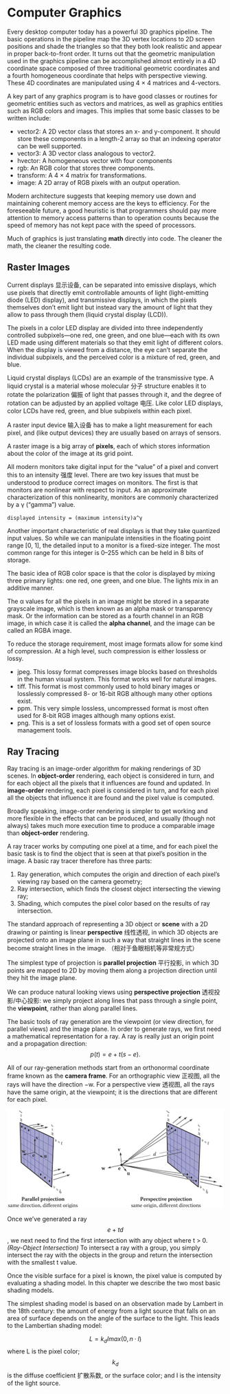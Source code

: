 # Computer Graphics

Every desktop computer today has a powerful 3D graphics pipeline. The basic operations in the pipeline map the 3D vertex locations to 2D screen positions and shade the triangles so that they both look realistic and appear in proper back-to-front order. It turns out that the geometric manipulation used in the graphics pipeline can be accomplished almost entirely in a 4D coordinate space composed of three traditional geometric coordinates and a fourth homogeneous coordinate that helps with perspective viewing. These 4D coordinates are manipulated using 4 × 4 matrices and 4-vectors.

A key part of any graphics program is to have good classes or routines for geometric entities such as vectors and matrices, as well as graphics entities such as RGB colors and images. This implies that some basic classes to be written include:

* vector2: A 2D vector class that stores an x- and y-component. It should store these components in a length-2 array so that an indexing operator can be well supported.
* vector3: A 3D vector class analogous to vector2.
* hvector: A homogeneous vector with four components
* rgb: An RGB color that stores three components.
* transform: A 4 × 4 matrix for transformations.
* image: A 2D array of RGB pixels with an output operation.

Modern architecture suggests that keeping memory use down and maintaining coherent memory access are the keys to efficiency. For the foreseeable future, a good heuristic is that programmers should pay more attention to memory access patterns than to operation counts because the speed of memory has not kept pace with the speed of processors.

Much of graphics is just translating **math** directly into code. The cleaner the math, the cleaner the resulting code.

## Raster Images

Current displays 显示设备, can be separated into emissive displays, which use pixels that directly emit controllable amounts of light \(light-emitting diode \(LED\) display\), and transmissive displays, in which the pixels themselves don’t emit light but instead vary the amount of light that they allow to pass through them \(liquid crystal display \(LCD\)\).

The pixels in a color LED display are divided into three independently controlled subpixels—one red, one green, and one blue—each with its own LED made using different materials so that they emit light of different colors. When the display is viewed from a distance, the eye can’t separate the individual subpixels, and the perceived color is a mixture of red, green, and blue.

Liquid crystal displays \(LCDs\) are an example of the transmissive type. A liquid crystal is a material whose molecular 分子 structure enables it to rotate the polarization 偏振 of light that passes through it, and the degree of rotation can be adjusted by an applied voltage 电压. Like color LED displays, color LCDs have red, green, and blue subpixels within each pixel.

A raster input device 输入设备 has to make a light measurement for each pixel, and \(like output devices\) they are usually based on arrays of sensors.

A raster image is a big array of **pixels**, each of which stores information about the color of the image at its grid point.

All modern monitors take digital input for the “value” of a pixel and convert this to an intensity 强度 level. There are two key issues that must be understood to produce correct images on monitors. The first is that monitors are nonlinear with respect to input. As an approximate characterization of this nonlinearity, monitors are commonly characterized by a γ \(“gamma”\) value.

```text
displayed intensity = (maximum intensity)a^γ
```

Another important characteristic of real displays is that they take quantized input values. So while we can manipulate intensities in the floating point range \[0, 1\], the detailed input to a monitor is a fixed-size integer. The most common range for this integer is 0–255 which can be held in 8 bits of storage.

The basic idea of RGB color space is that the color is displayed by mixing three primary lights: one red, one green, and one blue. The lights mix in an additive manner.

The α values for all the pixels in an image might be stored in a separate grayscale image, which is then known as an alpha mask or transparency mask. Or the information can be stored as a fourth channel in an RGB image, in which case it is called the **alpha channel**, and the image can be called an RGBA image.

To reduce the storage requirement, most image formats allow for some kind of compression. At a high level, such compression is either lossless or lossy.

* jpeg. This lossy format compresses image blocks based on thresholds in the human visual system. This format works well for natural images.
* tiff. This format is most commonly used to hold binary images or losslessly compressed 8- or 16-bit RGB although many other options exist.
* ppm. This very simple lossless, uncompressed format is most often used for 8-bit RGB images although many options exist.
* png. This is a set of lossless formats with a good set of open source management tools.

## Ray Tracing

Ray tracing is an image-order algorithm for making renderings of 3D scenes. In **object-order** rendering, each object is considered in turn, and for each object all the pixels that it influences are found and updated. In **image-order** rendering, each pixel is considered in turn, and for each pixel all the objects that influence it are found and the pixel value is computed.

Broadly speaking, image-order rendering is simpler to get working and more flexible in the effects that can be produced, and usually \(though not always\) takes much more execution time to produce a comparable image than **object-order** rendering.

A ray tracer works by computing one pixel at a time, and for each pixel the basic task is to find the object that is seen at that pixel’s position in the image. A basic ray tracer therefore has three parts: 

1. Ray generation, which computes the origin and direction of each pixel’s viewing ray based on the camera geometry;
2. Ray intersection, which finds the closest object intersecting the viewing ray;
3. Shading, which computes the pixel color based on the results of ray intersection.

The standard approach of representing a 3D object or **scene** with a 2D drawing or painting is linear **perspective** 线性透视, in which 3D objects are projected onto an image plane in such a way that straight lines in the scene become straight lines in the image. （相对于鱼眼相机等非常规方式）

The simplest type of projection is **parallel projection** 平行投影, in which 3D points are mapped to 2D by moving them along a projection direction until they hit the image plane.

We can produce natural looking views using **perspective projection** 透视投影/中心投影: we simply project along lines that pass through a single point, the **viewpoint**, rather than along parallel lines.

The basic tools of ray generation are the viewpoint \(or view direction, for parallel views\) and the image plane. In order to generate rays, we first need a mathematical representation for a ray. A ray is really just an origin point and a propagation direction: $$p(t) = e + t(s − e).$$ 

All of our ray-generation methods start from an orthonormal coordinate frame known as the **camera frame**. For an orthographic view 正视图, all the rays will have the direction −w. For a perspective view 透视图, all the rays have the same origin, at the viewpoint; it is the directions that are different for each pixel.

![](.gitbook/assets/screen-shot-2019-01-24-at-9.10.52-pm.png)

Once we’ve generated a ray $$e+td$$ , we next need to find the first intersection with any object where t &gt; 0. _\(Ray-Object Intersection\)_ To intersect a ray with a group, you simply intersect the ray with the objects in the group and return the intersection with the smallest t value.

Once the visible surface for a pixel is known, the pixel value is computed by evaluating a shading model. In this chapter we describe the two most basic shading models.

The simplest shading model is based on an observation made by Lambert in the 18th century: the amount of energy from a light source that falls on an area of surface depends on the angle of the surface to the light. This leads to the Lambertian shading model:

 $$L = k_d I max(0, n · l)$$ where L is the pixel color; $$k_d$$ is the diffuse coefficient 扩散系数, or the surface color; and I is the intensity of the light source.





